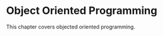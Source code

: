 # Object Oriented Programming

This chapter covers objected oriented programming. 

```{tableofcontents}
```